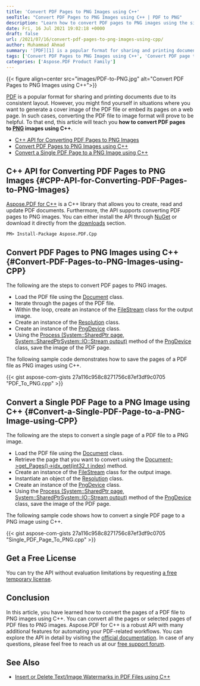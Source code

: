 ```yaml
---
title: 'Convert PDF Pages to PNG Images using C++'
seoTitle: "Convert PDF Pages to PNG Images using C++ | PDF to PNG"
description: "Learn how to convert PDF pages to PNG images using the simple and easy to use Aspose.PDF for C++ API within you C++ applications."
date: Fri, 16 Jul 2021 19:02:18 +0000
draft: false
url: /2021/07/16/convert-pdf-pages-to-png-images-using-cpp/
author: Muhammad Ahmad
summary: '[PDF][1] is a popular format for sharing and printing documents due to its consistent layout. However, you might find yourself in situations where you want to generate a cover image of the PDF file or embed its pages on a web page. In such cases, converting the PDF file to image format will prove to be helpful. To that end, this article will teach you **how to convert PDF pages to **[**PNG**][2]** images using C++**.'
tags: ['Convert PDF Pages to PNG Images using C++', 'Convert PDF page to PNG image using C++', 'Convert PDF to PNG C++']
categories: ['Aspose.PDF Product Family']
---
```




{{< figure align=center src="images/PDF-to-PNG.jpg" alt="Convert PDF Pages to PNG Images using C++">}}


[PDF][3] is a popular format for sharing and printing documents due to its consistent layout. However, you might find yourself in situations where you want to generate a cover image of the PDF file or embed its pages on a web page. In such cases, converting the PDF file to image format will prove to be helpful. To that end, this article will teach you **how to convert PDF pages to **[**PNG**][4]** images using C++**.

*   [C++ API for Converting PDF Pages to PNG Images][5]
*   [Convert PDF Pages to PNG Images using C++][6]
*   [Convert a Single PDF Page to a PNG Image using C++][7]

## C++ API for Converting PDF Pages to PNG Images {#CPP-API-for-Converting-PDF-Pages-to-PNG-Images}

[Aspose.PDF for C++][8] is a C++ library that allows you to create, read and update PDF documents. Furthermore, the API supports converting PDF pages to PNG images. You can either install the API through [NuGet][9] or download it directly from the [downloads][10] section.

```
PM> Install-Package Aspose.PDF.Cpp
```

## Convert PDF Pages to PNG Images using C++ {#Convert-PDF-Pages-to-PNG-Images-using-CPP}

The following are the steps to convert PDF pages to PNG images.

*   Load the PDF file using the [Document][11] class.
*   Iterate through the pages of the PDF file.
*   Within the loop, create an instance of the [FileStream][12] class for the output image.
*   Create an instance of the [Resolution][13] class.
*   Create an instance of the [PngDevice][14] class.
*   Using the [Process (System::SharedPtr<Page> page, System::SharedPtr<System::IO::Stream> output)][15] method of the [PngDevice][16] class, save the image of the PDF page.

The following sample code demonstrates how to save the pages of a PDF file as PNG images using C++.

{{< gist aspose-com-gists 27a116c958c8271756c87ef3df9c0705 "PDF_To_PNG.cpp" >}}

## Convert a Single PDF Page to a PNG Image using C++ {#Convert-a-Single-PDF-Page-to-a-PNG-Image-using-CPP}

The following are the steps to convert a single page of a PDF file to a PNG image.

*   Load the PDF file using the [Document][17] class.
*   Retrieve the page that you want to convert using the [Document->get\_Pages()->idx\_get(int32\_t index)][18] method.
*   Create an instance of the [FileStream][19] class for the output image.
*   Instantiate an object of the [Resolution][20] class.
*   Create an instance of the [PngDevice][21] class.
*   Using the [Process (System::SharedPtr<Page> page, System::SharedPtr<System::IO::Stream> output)][22] method of the [PngDevice][23] class, save the image of the PDF page.

The following sample code shows how to convert a single PDF page to a PNG image using C++.

{{< gist aspose-com-gists 27a116c958c8271756c87ef3df9c0705 "Single_PDF_Page_To_PNG.cpp" >}}

## Get a Free License

You can try the API without evaluation limitations by requesting [a free temporary license][24].

## Conclusion

In this article, you have learned how to convert the pages of a PDF file to PNG images using C++. You can convert all the pages or selected pages of PDF files to PNG images. Aspose.PDF for C++ is a robust API with many additional features for automating your PDF-related workflows. You can explore the API in detail by visiting the [official documentation][25]. In case of any questions, please feel free to reach us at our [free support forum][26].

## See Also

*   [Insert or Delete Text/Image Watermarks in PDF Files using C++][27]




[1]: https://docs.fileformat.com/pdf/
[2]: https://docs.fileformat.com/image/png/
[3]: https://docs.fileformat.com/pdf/
[4]: https://docs.fileformat.com/image/png/
[5]: #CPP-API-for-Converting-PDF-Pages-to-PNG-Images
[6]: #Convert-PDF-Pages-to-PNG-Images-using-CPP
[7]: #Convert-a-Single-PDF-Page-to-a-PNG-Image-using-CPP
[8]: https://products.aspose.com/pdf/cpp
[9]: https://www.nuget.org/packages/Aspose.Pdf.cpp
[10]: https://downloads.aspose.com/pdf/cpp
[11]: https://apireference.aspose.com/pdf/cpp/class/aspose.pdf.document
[12]: https://apireference.aspose.com/pdf/cpp/class/system.i_o.file_stream
[13]: https://apireference.aspose.com/pdf/cpp/class/aspose.pdf.devices.resolution
[14]: https://apireference.aspose.com/pdf/cpp/class/aspose.pdf.devices.png_device
[15]: https://apireference.aspose.com/pdf/cpp/class/aspose.pdf.devices.png_device#ac84fc0ebb782c5d8522f0108d5826b0c
[16]: https://apireference.aspose.com/pdf/cpp/class/aspose.pdf.devices.png_device
[17]: https://apireference.aspose.com/pdf/cpp/class/aspose.pdf.document
[18]: https://apireference.aspose.com/pdf/cpp/class/aspose.pdf.page_collection#a30682a62c7630948c39bb950f47e4ba1
[19]: https://apireference.aspose.com/pdf/cpp/class/system.i_o.file_stream
[20]: https://apireference.aspose.com/pdf/cpp/class/aspose.pdf.devices.resolution
[21]: https://apireference.aspose.com/pdf/cpp/class/aspose.pdf.devices.png_device
[22]: https://apireference.aspose.com/pdf/cpp/class/aspose.pdf.devices.png_device#ac84fc0ebb782c5d8522f0108d5826b0c
[23]: https://apireference.aspose.com/pdf/cpp/class/aspose.pdf.devices.png_device
[24]: https://purchase.aspose.com/temporary-license
[25]: https://docs.aspose.com/pdf/cpp/
[26]: https://forum.aspose.com/c/pdf/10
[27]: https://blog.aspose.com/2021/06/02/insert-or-delete-text-image-watermarks-in-pdf-files-using-cpp/





